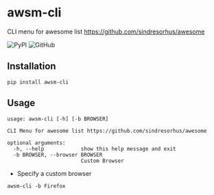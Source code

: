# awsm-cli

CLI menu for awesome list https://github.com/sindresorhus/awesome

![PyPI](https://img.shields.io/pypi/v/awsm-cli?style=flat-square)
![GitHub](https://img.shields.io/github/license/rand-net/awsm-cli?style=flat-square)

## Installation

```
pip install awsm-cli

```

## Usage

```
usage: awsm-cli [-h] [-b BROWSER]

CLI Menu for awesome list https://github.com/sindresorhus/awesome

optional arguments:
  -h, --help            show this help message and exit
  -b BROWSER, --browser BROWSER
                        Custom Browser

```

* Specify a custom browser
```
awsm-cli -b Firefox

```
